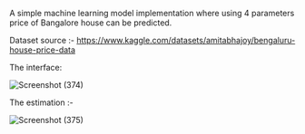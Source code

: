 
A simple machine learning model implementation where using 4 parameters price of Bangalore house can be predicted.

Dataset source :- https://www.kaggle.com/datasets/amitabhajoy/bengaluru-house-price-data

The interface:

![Screenshot (374)](https://github.com/abdullahalnaeem/Bengalore_House_Price/assets/69196580/52459e59-21ec-4dad-949a-d94b9a2d9555)

The estimation :-

![Screenshot (375)](https://github.com/abdullahalnaeem/Bengalore_House_Price/assets/69196580/a9173e8c-53ea-4294-9a4d-1e9992178072)








